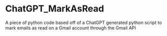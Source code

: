 # ChatGPT_MarkAsRead
A piece of python code based off of a ChatGPT generated python script to mark emails as read on a Gmail account through the Gmail API
